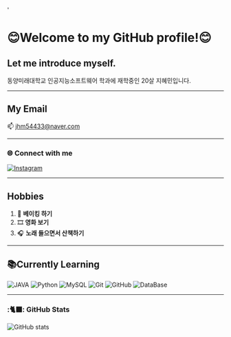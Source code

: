 '<div align="left">

# 😊Welcome to my GitHub profile!😊

## Let me introduce myself.
동양미래대학교 인공지능소프트웨어 학과에 재학중인 20살 지혜민입니다.

---

## My Email
📫 jhm54433@naver.com

---

### 🌐 Connect with me
[![Instagram](https://img.shields.io/badge/Instagram-%23E4405F?style=for-the-badge&logo=Instagram&logoColor=white)](https://Instagram.com/bread_soon_)

---

## Hobbies
1) 🍞 **베이킹 하기**
2) 🎞️ **영화 보기**
3) 🎧 **노래 들으면서 산책하기**

---

## 📚Currently Learning
![JAVA](https://img.shields.io/badge/JAVA-007396?style=for-the-badge&logo=YourTechLogo&logoColor=white)
![Python](https://img.shields.io/badge/Python-007396?style=for-the-badge&logo=YourTechLogo&logoColor=white)
![MySQL](https://img.shields.io/badge/MySQL-007396?style=for-the-badge&logo=YourTechLogo&logoColor=white)
![Git](https://img.shields.io/badge/Git-007396?style=for-the-badge&logo=YourTechLogo&logoColor=white)
![GitHub](https://img.shields.io/badge/GitHub-007396?style=for-the-badge&logo=YourTechLogo&logoColor=white)
![DataBase](https://img.shields.io/badge/DataBase-007396?style=for-the-badge&logo=YourTechLogo&logoColor=white)

---

### :🐈‍⬛: GitHub Stats
![GitHub stats](https://github-readme-stats.vercel.app/api?username=hyemin0408&theme=algolia&show_icons=true)

</div>
